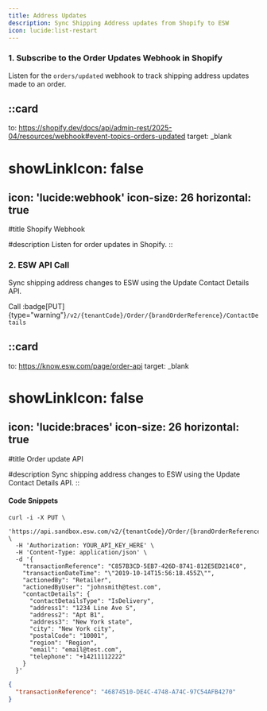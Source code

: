 ```yaml
---
title: Address Updates
description: Sync Shipping Address updates from Shopify to ESW
icon: lucide:list-restart
---
```


### 1. Subscribe to the Order Updates Webhook in Shopify

Listen for the `orders/updated` webhook to track shipping address updates made to an order.

::card
---
to: https://shopify.dev/docs/api/admin-rest/2025-04/resources/webhook#event-topics-orders-updated
target: _blank
# showLinkIcon: false
icon: 'lucide:webhook'
icon-size: 26
horizontal: true
---

#title
Shopify Webhook

#description
 Listen for order updates in Shopify.
::

### 2. ESW API Call

Sync shipping address changes to ESW using the Update Contact Details API.

Call :badge[PUT]{type="warning"}`/v2/{tenantCode}/Order/{brandOrderReference}/ContactDetails`

::card
---
to: https://know.esw.com/page/order-api
target: _blank
# showLinkIcon: false
icon: 'lucide:braces'
icon-size: 26
horizontal: true
---

#title
Order update API

#description
 Sync shipping address changes to ESW using the Update Contact 
Details API.
::



#### Code Snippets

```shell [Request]
curl -i -X PUT \
  'https://api.sandbox.esw.com/v2/{tenantCode}/Order/{brandOrderReference}/ContactDetails' \
  -H 'Authorization: YOUR_API_KEY_HERE' \
  -H 'Content-Type: application/json' \
  -d '{
    "transactionReference": "C857B3CD-5EB7-426D-8741-812E5ED214C0",
    "transactionDateTime": "\"2019-10-14T15:56:18.455Z\"",
    "actionedBy": "Retailer",
    "actionedByUser": "johnsmith@test.com",
    "contactDetails": {
      "contactDetailsType": "IsDelivery",
      "address1": "1234 Line Ave S",
      "address2": "Apt B1",
      "address3": "New York state",
      "city": "New York city",
      "postalCode": "10001",
      "region": "Region",
      "email": "email@test.com",
      "telephone": "+14211112222"
    }
  }'
```
```json [Response]
{
  "transactionReference": "46874510-DE4C-4748-A74C-97C54AFB4270"
}
```



